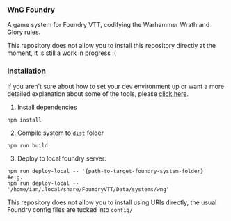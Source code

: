 ### WnG Foundry

A game system for Foundry VTT, codifying the Warhammer Wrath and Glory rules.

This repository does not allow you to install this repository directly at the moment, it is still a work in progress :(

### Installation

If you aren't sure about how to set your dev environment up or want a more detailed explanation about some of the tools, please [click here](doc/install_walkthrough.md).

1. Install dependencies
```
npm install
```

2. Compile system to `dist` folder
```
npm run build
```

3. Deploy to local foundry server:

```
npm run deploy-local -- '{path-to-target-foundry-system-folder}'
#e.g.
npm run deploy-local -- '/home/ian/.local/share/FoundryVTT/Data/systems/wng'
```
This repository does not allow you to install using URIs directly, the usual Foundry config files are tucked into `config/`
